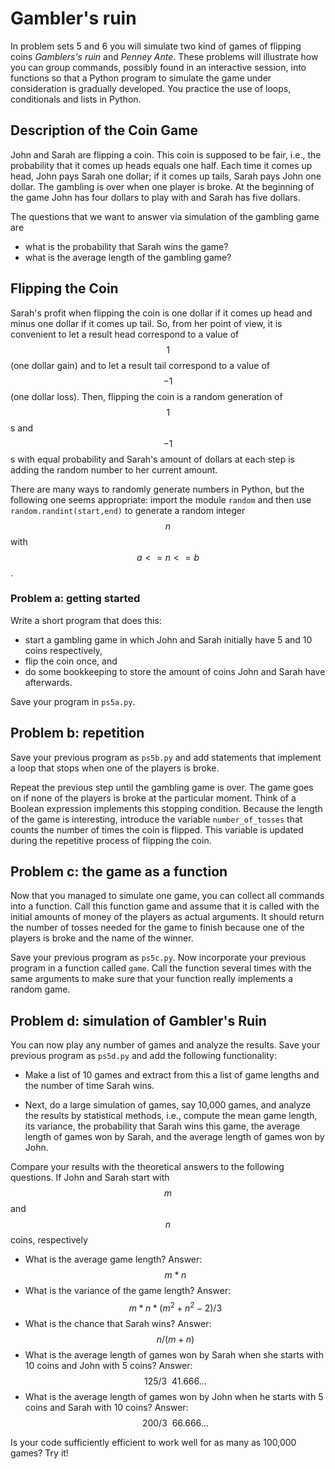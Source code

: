 # Gambler's ruin

In problem sets 5 and 6 you will simulate two kind of games of flipping coins
*Gamblers's ruin* and *Penney Ante*. These problems will illustrate how you can
group commands, possibly found in an interactive session, into functions so
that a Python program to simulate the game under consideration is gradually
developed. You practice the use of loops, conditionals and lists in Python.

## Description of the Coin Game

John and Sarah are flipping a coin. This coin is supposed to be fair, i.e., the
probability that it comes up heads equals one half. Each time it comes up head,
John pays Sarah one dollar; if it comes up tails, Sarah pays John one dollar.
The gambling is over when one player is broke. At the beginning of the game
John has four dollars to play with and Sarah has five dollars.

The questions that we want to answer via simulation of the gambling game are

* what is the probability that Sarah wins the game?
* what is the average length of the gambling game?

## Flipping the Coin

Sarah's profit when flipping the coin is one dollar if it comes up head and
minus one dollar if it comes up tail. So, from her point of view, it is
convenient to let a result head correspond to a value of $$1$$ (one dollar
gain) and to let a result tail correspond to a value of $$-1$$ (one dollar
loss). Then, flipping the coin is a random generation of $$1$$s and $$-1$$s
with equal probability and Sarah's amount of dollars at each step is adding the
random number to her current amount.

There are many ways to randomly generate numbers in Python, but the following
one seems appropriate: import the module `random` and then use
`random.randint(start,end)` to generate a random integer $$n$$ with $$a<=n<=b$$.

### Problem a: getting started

Write a short program that does this:

* start a gambling game in which John and Sarah initially 
  have 5 and 10 coins respectively,
* flip the coin once, and 
* do some bookkeeping to store the amount of coins John 
  and Sarah have afterwards.

Save your program in `ps5a.py`.

## Problem b: repetition

Save your previous program as `ps5b.py` and add statements that
implement a loop that stops when one of the players is broke.

Repeat the previous step until the gambling game is over. The game goes on if none of the players is broke at the particular moment. Think of a Boolean expression implements this stopping condition. Because the length of the game is interesting, introduce the variable `number_of_tosses` that counts the number of times the coin is flipped. This variable is updated during the repetitive process of flipping the coin.

## Problem c: the game as a function

Now that you managed to simulate one game, you can collect all commands into a
function. Call this function game and assume that it is called with the initial
amounts of money of the players as actual arguments. It should return the
number of tosses needed for the game to finish because one of the players is
broke and the name of the winner.

Save your previous program as `ps5c.py`. Now incorporate your previous program
in a function called `game`. Call the function several times with the same
arguments to make sure that your function really implements a random game.

## Problem d: simulation of Gambler's Ruin

You can now play any number of games and analyze the results. Save your
previous program as `ps5d.py` and add the following functionality:
 
* Make a list of 10 games and extract from this a list of game lengths and the
  number of time Sarah wins.
 
* Next, do a large simulation of games, say 10,000 games, and analyze the
  results by statistical methods, i.e., compute the mean game length, its
  variance, the probability that Sarah wins this game, the average length of
  games won by Sarah, and the average length of games won by John.

Compare your results with the theoretical answers to the 
following questions. If John and Sarah start with $$m$$ and $$n$$ 
coins, respectively

* What is the average game length? Answer: $$m*n$$
* What is the variance of the game length? Answer: $$m*n*(m^2+n^2-2)/3$$
* What is the chance that Sarah wins?  Answer: $$n/(m+n)$$
* What is the average length of games won by Sarah when she 
  starts with 10 coins and John with 5 coins? 
  Answer: $$125 / 3 ~~ 41.666...$$
* What is the average length of games won by John when he 
  starts with 5 coins and Sarah with 10 coins? 
  Answer: $$200 / 3 ~~ 66.666...$$

Is your code sufficiently efficient to work well for as many as 100,000 games? Try it!
